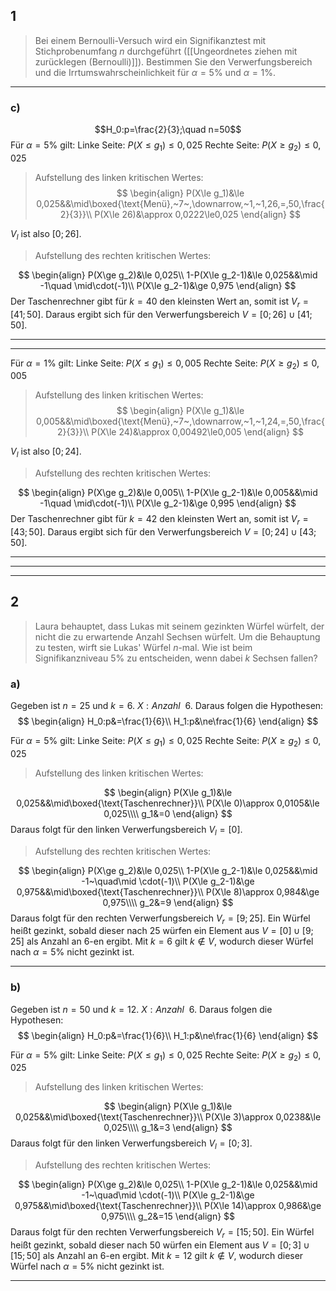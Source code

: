 ## 1
> Bei einem Bernoulli-Versuch wird ein Signifikanztest mit Stichprobenumfang $n$ durchgeführt ([[Ungeordnetes ziehen mit zurücklegen (Bernoulli)]]). Bestimmen Sie den Verwerfungsbereich und die Irrtumswahrscheinlichkeit für $\alpha=5\%$ und $\alpha=1\%$.

---
### c)
$$H_0:p=\frac{2}{3};\quad n=50$$
Für $\alpha=5\%$ gilt:
	Linke Seite: $P(X\le g_1)\le 0,025$
	Rechte Seite: $P(X\ge g_2)\le 0,025$

>Aufstellung des linken kritischen Wertes:
$$
\begin{align}
	P(X\le g_1)&\le 0,025&&\mid\boxed{\text{Menü},~7~,\downarrow,~1,~1,26,=,50,\frac{2}{3}}\\
	P(X\le 26)&\approx 0,0222\le0,025
\end{align}
$$

$V_l$ ist also $\left[0;26\right]$.

>Aufstellung des rechten kritischen Wertes:

$$
\begin{align}
	P(X\ge g_2)&\le 0,025\\
	1-P(X\le g_2-1)&\le 0,025&&\mid -1\quad \mid\cdot(-1)\\
	P(X\le g_2-1)&\ge 0,975
\end{align}
$$
Der Taschenrechner gibt für $k=40$ den kleinsten Wert an, somit ist $V_r=\left[41;50\right]$.
Daraus ergibt sich für den Verwerfungsbereich $V=\left[0;26\right]\cup\left[41;50\right]$.

---
---
Für $\alpha=1\%$ gilt:
	Linke Seite: $P(X\le g_1)\le 0,005$
	Rechte Seite: $P(X\ge g_2)\le 0,005$

>Aufstellung des linken kritischen Wertes:
$$
\begin{align}
	P(X\le g_1)&\le 0,005&&\mid\boxed{\text{Menü},~7~,\downarrow,~1,~1,24,=,50,\frac{2}{3}}\\
	P(X\le 24)&\approx 0,00492\le0,005
\end{align}
$$

$V_l$ ist also $\left[0;24\right]$.

>Aufstellung des rechten kritischen Wertes:

$$
\begin{align}
	P(X\ge g_2)&\le 0,005\\
	1-P(X\le g_2-1)&\le 0,005&&\mid -1\quad \mid\cdot(-1)\\
	P(X\le g_2-1)&\ge 0,995
\end{align}
$$
Der Taschenrechner gibt für $k=42$ den kleinsten Wert an, somit ist $V_r=\left[43;50\right]$.
Daraus ergibt sich für den Verwerfungsbereich $V=\left[0;24\right]\cup\left[43;50\right]$.

---
---
---
## 2
> Laura behauptet, dass Lukas mit seinem gezinkten Würfel würfelt, der nicht die zu erwartende Anzahl Sechsen würfelt. Um die Behauptung zu testen, wirft sie Lukas' Würfel $n$-mal. Wie ist beim Signifikanzniveau $5\%$ zu entscheiden, wenn dabei $k$ Sechsen fallen?

### a)
Gegeben ist $n=25$ und $k=6$.
$X:Anzahl~~ 6$.
Daraus folgen die Hypothesen:
$$
\begin{align}
	H_0:p&=\frac{1}{6}\\
	H_1:p&\ne\frac{1}{6}
\end{align}
$$

Für $\alpha=5\%$ gilt:
	Linke Seite: $P(X\le g_1)\le 0,025$
	Rechte Seite: $P(X\ge g_2)\le 0,025$

>Aufstellung des linken kritischen Wertes:

$$
\begin{align}
	P(X\le g_1)&\le 0,025&&\mid\boxed{\text{Taschenrechner}}\\
	P(X\le 0)\approx 0,0105&\le 0,025\\\\
	g_1&=0
\end{align}
$$
Daraus folgt für den linken Verwerfungsbereich $V_l=\left[0\right]$.

>Aufstellung des rechten kritischen Wertes:

$$
\begin{align}
	P(X\ge g_2)&\le 0,025\\
	1-P(X\le g_2-1)&\le 0,025&&\mid -1~\quad\mid \cdot(-1)\\
	P(X\le g_2-1)&\ge 0,975&&\mid\boxed{\text{Taschenrechner}}\\
	P(X\le 8)\approx 0,984&\ge 0,975\\\\
	g_2&=9
\end{align}
$$
Daraus folgt für den rechten Verwerfungsbereich $V_r=\left[9;25\right]$.
Ein Würfel heißt gezinkt, sobald dieser nach $25$ würfen ein Element aus $V=\left[0\right]\cup\left[9;25\right]$ als Anzahl an $6$-en ergibt.
Mit $k=6$ gilt $k\notin V$, wodurch dieser Würfel nach $\alpha=5\%$ nicht gezinkt ist.

---
### b)
Gegeben ist $n=50$ und $k=12$.
$X:Anzahl~~ 6$.
Daraus folgen die Hypothesen:
$$
\begin{align}
	H_0:p&=\frac{1}{6}\\
	H_1:p&\ne\frac{1}{6}
\end{align}
$$

Für $\alpha=5\%$ gilt:
	Linke Seite: $P(X\le g_1)\le 0,025$
	Rechte Seite: $P(X\ge g_2)\le 0,025$

>Aufstellung des linken kritischen Wertes:

$$
\begin{align}
	P(X\le g_1)&\le 0,025&&\mid\boxed{\text{Taschenrechner}}\\
	P(X\le 3)\approx 0,0238&\le 0,025\\\\
	g_1&=3
\end{align}
$$
Daraus folgt für den linken Verwerfungsbereich $V_l=\left[0;3\right]$.

>Aufstellung des rechten kritischen Wertes:

$$
\begin{align}
	P(X\ge g_2)&\le 0,025\\
	1-P(X\le g_2-1)&\le 0,025&&\mid -1~\quad\mid \cdot(-1)\\
	P(X\le g_2-1)&\ge 0,975&&\mid\boxed{\text{Taschenrechner}}\\
	P(X\le 14)\approx 0,986&\ge 0,975\\\\
	g_2&=15
\end{align}
$$
Daraus folgt für den rechten Verwerfungsbereich $V_r=\left[15;50\right]$.
Ein Würfel heißt gezinkt, sobald dieser nach $50$ würfen ein Element aus $V=\left[0;3\right]\cup\left[15;50\right]$ als Anzahl an $6$-en ergibt.
Mit $k=12$ gilt $k\notin V$, wodurch dieser Würfel nach $\alpha=5\%$ nicht gezinkt ist.

---